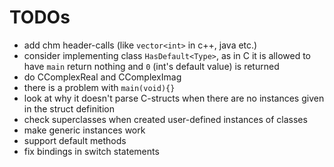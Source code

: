 # TODOs

- add chm header-calls (like `vector<int>` in c++, java etc.)
- consider implementing class `HasDefault<Type>`, as in C it is allowed to have `main` return nothing and `0` (int's default value) is returned
- do CComplexReal and CComplexImag
- there is a problem with `main(void){}`
- look at why it doesn't parse C-structs when there are no instances given in the struct definition
- check superclasses when created user-defined instances of classes
- make generic instances work
- support default methods
- fix bindings in switch statements
